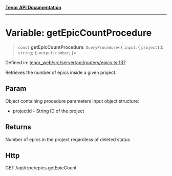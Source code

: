 [**Tenor API Documentation**](../../README.md)

***

# Variable: getEpicCountProcedure

> `const` **getEpicCountProcedure**: `QueryProcedure`\<\{ `input`: \{ `projectId`: `string`; \}; `output`: `number`; \}\>

Defined in: [tenor\_web/src/server/api/routers/epics.ts:137](https://github.com/Apantli/Tenor/blob/293d0ddb2d5307c4150fcd161249995fd5278c7d/tenor_web/src/server/api/routers/epics.ts#L137)

Retrieves the number of epics inside a given project.

## Param

Object containing procedure parameters
Input object structure:
- projectId - String ID of the project

## Returns

Number of epics in the project regardless of deleted status

## Http

GET /api/trpc/epics.getEpicCount

